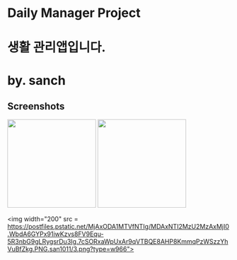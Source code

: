 # Daily Manager Project

# 생활 관리앱입니다.

# by. sanch

Screenshots
-----------

<div>
<img width="200" src = "https://postfiles.pstatic.net/MjAxODA1MTVfOTUg/MDAxNTI2MzU1ODIyMDA4.2V3-_0Hcx88pVa8UgRuRLE3g8VfCwKZWwB_1JOC_sgUg.0rthn9l-QNR0Z2UQqfYgHUZzGtWEFggtbf4nc7CBxVcg.PNG.san1011/1.png?type=w966">
  
<img width="200" src = "https://postfiles.pstatic.net/MjAxODA1MTVfNzAg/MDAxNTI2MzU2MzAxMjI2.hw59ai5IW3h5NZJFqxeMrPL1Mhti7cVybJbU3Or-8P4g.ksiEbj5FoBOIUi-WAdgiJ6PSw-oVVHzdPg8AgMfHOWQg.PNG.san1011/2.png?type=w966">

<img width="200" src = https://postfiles.pstatic.net/MjAxODA1MTVfNTIg/MDAxNTI2MzU2MzAxMjI0.WbdA6GYPx91iwKzvs8FV9Equ-5R3nbG9gLRygsrDu3Ig.7cSORxaWpUxAr9qVTBQE8AHP8KmmqPzWSzzYhVuBfZkg.PNG.san1011/3.png?type=w966">

</div>


